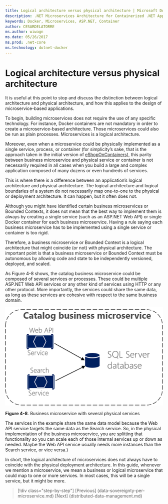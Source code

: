```yaml
---
title: Logical architecture versus physical architecture | Microsoft Docs 
description: .NET Microservices Architecture for Containerized .NET Applications | Logical architecture versus physical architecture
keywords: Docker, Microservices, ASP.NET, Container
author: CESARDELATORRE
ms.author: wiwagn
ms.date: 05/26/2017
ms.prod: .net-core
ms.technology: dotnet-docker
---
```

# Logical architecture versus physical architecture

It is useful at this point to stop and discuss the distinction between logical architecture and physical architecture, and how this applies to the design of microservice-based applications.

To begin, building microservices does not require the use of any specific technology. For instance, Docker containers are not mandatory in order to create a microservice-based architecture. Those microservices could also be run as plain processes. Microservices is a logical architecture.

Moreover, even when a microservice could be physically implemented as a single service, process, or container (for simplicity’s sake, that is the approach taken in the initial version of [eShopOnContainers](http://aka.ms/MicroservicesArchitecture)), this parity between business microservice and physical service or container is not necessarily required in all cases when you build a large and complex application composed of many dozens or even hundreds of services.

This is where there is a difference between an application’s logical architecture and physical architecture. The logical architecture and logical boundaries of a system do not necessarily map one-to-one to the physical or deployment architecture. It can happen, but it often does not.

Although you might have identified certain business microservices or Bounded Contexts, it does not mean that the best way to implement them is always by creating a single service (such as an ASP.NET Web API) or single Docker container for each business microservice. Having a rule saying each business microservice has to be implemented using a single service or container is too rigid.

Therefore, a business microservice or Bounded Context is a logical architecture that might coincide (or not) with physical architecture. The important point is that a business microservice or Bounded Context must be autonomous by allowing code and state to be independently versioned, deployed, and scaled.

As Figure 4-8 shows, the catalog business microservice could be composed of several services or processes. These could be multiple ASP.NET Web API services or any other kind of services using HTTP or any other protocol. More importantly, the services could share the same data, as long as these services are cohesive with respect to the same business domain.

![](./media/image8.png)

**Figure 4-8**. Business microservice with several physical services

The services in the example share the same data model because the Web API service targets the same data as the Search service. So, in the physical implementation of the business microservice, you are splitting that functionality so you can scale each of those internal services up or down as needed. Maybe the Web API service usually needs more instances than the Search service, or vice versa.)

In short, the logical architecture of microservices does not always have to coincide with the physical deployment architecture. In this guide, whenever we mention a microservice, we mean a business or logical microservice that could map to one or more services. In most cases, this will be a single service, but it might be more.


>[!div class="step-by-step"]
[Previous] (data-sovereignty-per-microservice.md)
[Next] (distributed-data-management.md)
